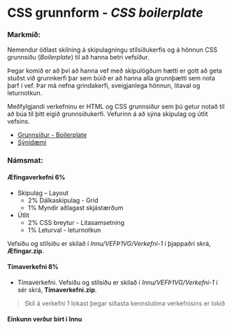 # CSS grunnform - _CSS boilerplate_

### Markmið:
Nemendur öðlast skilning á skipulagningu stílsíðukerfis og á hönnun CSS grunnsíðu (_Boilerplate_)  til að hanna betri vefsíður.

Þegar komið er að því að hanna vef með skipulögðum hætti er gott að geta stuðst við grunnkerfi þar sem búið er að hanna alla grunnþætti sem nota þarf í vef. Þar má nefna grindakerfi, sveigjanlega hönnun, litaval og leturnotkun. 

Meðfylgjandi verkefninu er HTML og CSS grunnsíður sem þú getur notað til að búa til þitt eigið grunnsíðukerfi. Vefurinn á að sýna skipulag og útlit vefsins. 

* [Grunnsíður - Boilerplate](Námsefni-1/)
* [Sýnidæmi](https://vefhonnun.github.io/synidaemi/verkefni-3/boilerplate/index.html)

### Námsmat:  

#### Æfingaverkefni 6%

* Skipulag – Layout				
  * 2% Dálkaskipulag - Grid 
  *	1% Myndir aðlagast skjástærðum
* Útlit					
  * 2% CSS breytur - Litasamsetning
  * 1% Leturval - leturnotkun	

Vefsíðu og stílsíðu er skilað í _Innu/VEFÞ1VG/Verkefni-1_ í þjappaðri skrá, **Æfingar.zip**. 

#### Tímaverkefni 8%

- Tímaverkefni. Vefsíðu og stílsíðu er skilað í _Innu/VEFÞ1VG/Verkefni-1_ í sér skrá, **Tímaverkefni.zip**. 

> Skil á verkefni 1 lokast þegar síðasta kennslutíma verkefnisins er lokið

#### Einkunn verður birt í Innu
